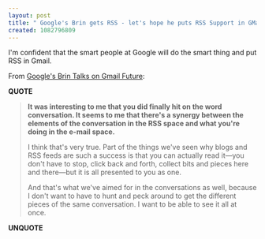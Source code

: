 ```yaml
---
layout: post
title: " Google's Brin gets RSS - let's hope he puts RSS Support in GMail"
created: 1082796809
---
```

I'm confident that the smart people at Google will do the smart thing and put RSS in Gmail.

From <a href="http://www.eweek.com/print_article/0,1761,a=125289,00.asp">Google&#39;s Brin Talks on Gmail Future</a>:
<p><strong>QUOTE</strong></p><blockquote><strong>It was interesting to me that you did finally hit on the word conversation. It seems to me that there's a synergy between the elements of the conversation in the RSS space and what you're doing in the e-mail space.</strong>

I think that's very true.  Part of the things we've seen why blogs and RSS feeds are such a success is that you can actually read it&#8212;you don't have to stop, click back and forth, collect bits and pieces here and there&#8212;but it is all presented to you as one.

And that's what we've aimed for in the conversations as well, because I don't want to have to hunt and peck around to get the different pieces of the same conversation. I want to be able to see it all at once.</blockquote><p><strong>UNQUOTE</strong></p>

